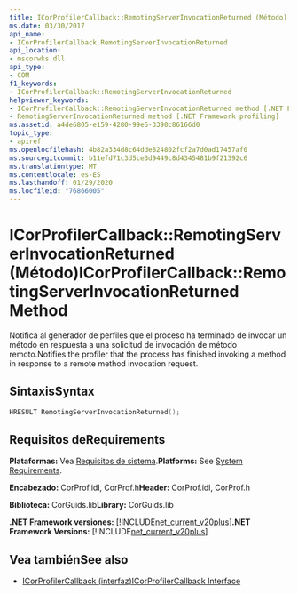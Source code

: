 ```yaml
---
title: ICorProfilerCallback::RemotingServerInvocationReturned (Método)
ms.date: 03/30/2017
api_name:
- ICorProfilerCallback.RemotingServerInvocationReturned
api_location:
- mscorwks.dll
api_type:
- COM
f1_keywords:
- ICorProfilerCallback::RemotingServerInvocationReturned
helpviewer_keywords:
- ICorProfilerCallback::RemotingServerInvocationReturned method [.NET Framework profiling]
- RemotingServerInvocationReturned method [.NET Framework profiling]
ms.assetid: a4de6805-e159-4280-99e5-3390c86166d0
topic_type:
- apiref
ms.openlocfilehash: 4b82a334d8c64dde824802fcf2a7d0ad17457af0
ms.sourcegitcommit: b11efd71c3d5ce3d9449c8d4345481b9f21392c6
ms.translationtype: MT
ms.contentlocale: es-ES
ms.lasthandoff: 01/29/2020
ms.locfileid: "76866005"
---
```

# <a name="icorprofilercallbackremotingserverinvocationreturned-method"></a><span data-ttu-id="1c05a-102">ICorProfilerCallback::RemotingServerInvocationReturned (Método)</span><span class="sxs-lookup"><span data-stu-id="1c05a-102">ICorProfilerCallback::RemotingServerInvocationReturned Method</span></span>
<span data-ttu-id="1c05a-103">Notifica al generador de perfiles que el proceso ha terminado de invocar un método en respuesta a una solicitud de invocación de método remoto.</span><span class="sxs-lookup"><span data-stu-id="1c05a-103">Notifies the profiler that the process has finished invoking a method in response to a remote method invocation request.</span></span>  
  
## <a name="syntax"></a><span data-ttu-id="1c05a-104">Sintaxis</span><span class="sxs-lookup"><span data-stu-id="1c05a-104">Syntax</span></span>  
  
```cpp  
HRESULT RemotingServerInvocationReturned();  
```  
  
## <a name="requirements"></a><span data-ttu-id="1c05a-105">Requisitos de</span><span class="sxs-lookup"><span data-stu-id="1c05a-105">Requirements</span></span>  
 <span data-ttu-id="1c05a-106">**Plataformas:** Vea [Requisitos de sistema](../../../../docs/framework/get-started/system-requirements.md).</span><span class="sxs-lookup"><span data-stu-id="1c05a-106">**Platforms:** See [System Requirements](../../../../docs/framework/get-started/system-requirements.md).</span></span>  
  
 <span data-ttu-id="1c05a-107">**Encabezado:** CorProf.idl, CorProf.h</span><span class="sxs-lookup"><span data-stu-id="1c05a-107">**Header:** CorProf.idl, CorProf.h</span></span>  
  
 <span data-ttu-id="1c05a-108">**Biblioteca:** CorGuids.lib</span><span class="sxs-lookup"><span data-stu-id="1c05a-108">**Library:** CorGuids.lib</span></span>  
  
 <span data-ttu-id="1c05a-109">**.NET Framework versiones:** [!INCLUDE[net_current_v20plus](../../../../includes/net-current-v20plus-md.md)]</span><span class="sxs-lookup"><span data-stu-id="1c05a-109">**.NET Framework Versions:** [!INCLUDE[net_current_v20plus](../../../../includes/net-current-v20plus-md.md)]</span></span>  
  
## <a name="see-also"></a><span data-ttu-id="1c05a-110">Vea también</span><span class="sxs-lookup"><span data-stu-id="1c05a-110">See also</span></span>

- [<span data-ttu-id="1c05a-111">ICorProfilerCallback (interfaz)</span><span class="sxs-lookup"><span data-stu-id="1c05a-111">ICorProfilerCallback Interface</span></span>](icorprofilercallback-interface.md)
